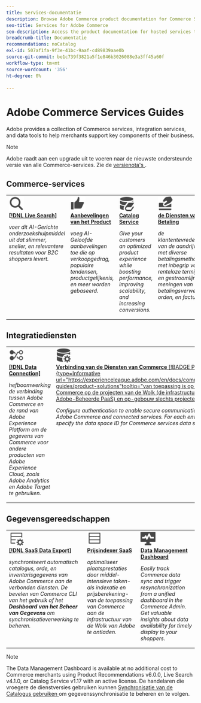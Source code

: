 ```yaml
---
title: Services-documentatie
description: Browse Adobe Commerce product documentation for Commerce SaaS Services
seo-title: Services for Adobe Commerce
seo-description: Access the product documentation for hosted services that help Adobe Commerce merchants support key components of their business.
breadcrumb-title: Documentatie
recommendations: noCatalog
exl-id: 507af1fa-9f3e-41bc-9aaf-cd89839aae0b
source-git-commit: be1c739f3821a5f1e846b3026088e3a3ff45a60f
workflow-type: tm+mt
source-wordcount: '356'
ht-degree: 0%

---
```


# Adobe Commerce Services Guides

Adobe provides a collection of Commerce services, integration services, and data tools to help merchants support key components of their business.

>[!NOTE]
>
>Adobe raadt aan een upgrade uit te voeren naar de nieuwste ondersteunde versie van alle Commerce-services. Zie de [ versienota&#39;s ](release-notes-all.md).

## Commerce-services

<table style="table-layout:fixed">
<tr style="border: 0;">
   <td valign="top">
      <a href="../live-search//overview.md">
      <img alt="Zoeken" src="../assets/icons/Magnify.svg" width="40">
      </a>
      <div>
         <a href="../live-search//overview.md">
         <strong>[!DNL Live Search]</strong>
         </a>
      </div>
      <p>
         <em> voer dit AI-Gerichte onderzoekshulpmiddel uit dat slimmer, sneller, en relevantere resultaten voor B2C shoppers levert.</em>
      </p>
   </td>
   <td valign="top">
      <a href="../product-recommendations/overview.md">
      <img alt="ThumbsUp" src="../assets/icons/ThumbUp.svg" width="40">
      </a>
      <div>
         <a href="../product-recommendations/overview.md">
         <strong> Aanbevelingen van het Product </strong>
         </a>
      </div>
      <p>
         <em> voeg AI-Geloofde aanbevelingen toe die op verkoopgedrag, populaire tendensen, productgelijkenis, en meer worden gebaseerd.</em>
      </p>
   </td>
   <td valign="top">
      <a href="../catalog-service/overview.md">
      <img alt="Catalogusgegevens voor verbonden services" src="../assets/icons/DataBook.svg" width="40">
      </a>
      <div>
         <a href="../catalog-service/overview.md">
         <strong>Catalog Service</strong>
         </a>
      </div>
      <p>
         <em>Give your customers an optimized product experience while boosting performance, improving scalability, and increasing conversions.</em>
      </p>
   </td>
   <td valign="top">
      <a href="../payment-services/guide-overview.md">
      <img alt="Creditcardbetalingen" src="../assets/icons/CreditCard.svg" width="40">
      </a>
      <div>
         <a href="../payment-services/guide-overview.md">
         <strong> de Diensten van de Betaling </strong>
         </a>
      </div>
      <p>
         <em> de klantentevredenheid van de aandrijving met diverse betalingsmethodes, met inbegrip van renteloze termijnen, en gestroomlijnde meningen van betalingsverwerking, orden, en facturen.</em>
      </p>
   </td>
</tr>
</table>

## Integratiediensten

<table style="table-layout:fixed">
<tr style="border: 0;">
   <td valign="top">
      <a href="../data-connection/overview.md">
      <img alt="Gegevens overbrengen naar platform" src="../assets/icons/TransferToPlatform.svg" width="40">
      </a>
      <div>
         <a href="../data-connection/overview.md">
         <strong>[!DNL Data Connection]</strong>
         </a>
      </div>
      <p>
         <em> hefboomwerking de verbinding tussen Adobe Commerce en de rand van Adobe Experience Platform om de gegevens van Commerce voor andere producten van Adobe Experience Cloud, zoals Adobe Analytics en Adobe Target te gebruiken.</em>
      </p>
   </td>
   <td valign="top">
      <a href="../landing/saas.md">
      <img alt="ThumbsUp" src="../assets/icons/DataSetting.svg" width="40">
      </a>
      <div>
          <a href="../landing/saas.md">
         <strong> Verbinding van de Diensten van Commerce </strong> [!BADGE PaaS slechts] {type=Informative url="https://experienceleague.adobe.com/en/docs/commerce/user-guides/product-solutions"tooltip="van toepassing is op Adobe Commerce op de projecten van de Wolk (de infrastructuur van Adobe-Beheerde PaaS) en op-gebouw slechts projecten."}
         </a>
      </div>
      <p>
         <em>Configure authentication to enable secure communication between Adobe Commerce and connected services. For each environment, specify the data space ID for Commerce services data storage.</em>
      </p>
   </td>
</tr>
</table>

## Gegevensgereedschappen

<table style="table-layout:fixed">
<tr style="border: 0;">
   <td valign="top">
       <a href="../data-export/overview.md">
      <img alt="SaaS Data Export Feed management" src="../assets/icons/FeedManagement.svg" width="40">
      </a>
      <div>
         <a href="../data-export/overview.md">
         <strong>[!DNL SaaS Data Export]</strong>
         </a>
      </div>
      <p>
         <em> synchroniseert automatisch catalogus, orde, en inventarisgegevens van Adobe Commerce aan de verbonden diensten. De bevelen van Commerce CLI van het gebruik of het <strong> Dashboard van het Beheer van Gegevens </strong> om synchronisatieverwerking te beheren.</em>
      </p>
   </td>
   <td valign="top">
      <a href="../price-index/price-indexing.md">
      <img alt="Productprijzen" src="../assets/icons/Feed.svg" width="40">
      </a>
      <div>
          <a href="../price-index/price-indexing.md">
         <strong> Prijsindexer SaaS </strong>
         </a>
      </div>
      <p>
         <em> optimaliseer plaatsprestaties door middel-intensieve taken-als indexatie en prijsberekening-van de toepassing van Commerce aan de infrastructuur van de Wolk van Adobe te ontladen.</em>
      </p>
   </td>
   <td valign="top">
      <a href="https://experienceleague.adobe.com/en/docs/commerce-admin/systems/data-transfer/data-dashboard" target="_blank">
      <img alt="Gegevenssynchronisatie controleren" src="../assets/icons/Monitoring.svg" width="40">
      </a>
      <div>
          <a href="https://experienceleague.adobe.com/en/docs/commerce-admin/systems/data-transfer/data-dashboard" target="_blank">
         <strong>Data Management Dashboard</strong>
         </a>
      </div>
      <p>
         <em>Easily track Commerce data sync and trigger resynchronization from a unified dashboard in the Commerce Admin. Get valuable insights about data availability for timely display to your shoppers.</em>
      </p>
   </td>
</table>

>[!NOTE]
>
>The Data Management Dashboard is available at no additional cost to Commerce merchants using Product Recommendations v6.0.0, Live Search v4.1.0, or Catalog Service v1.17 with an active license. De handelaren die vroegere de dienstversies gebruiken kunnen [ Synchronisatie van de Catalogus gebruiken ](../landing/catalog-sync.md) om gegevenssynchronisatie te beheren en te volgen.
